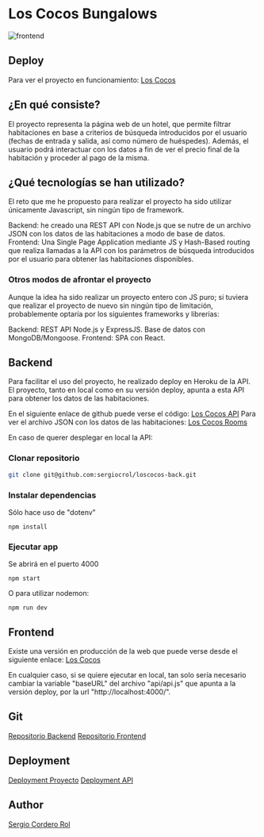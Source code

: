 # Los Cocos Bungalows
![frontend](https://res.cloudinary.com/drcjcovjy/image/upload/v1570420074/loscocos/loscocos_zecrkr.png)

## Deploy

Para ver el proyecto en funcionamiento: [Los Cocos](https://sergiocrol.github.io/loscocos-front/)

## ¿En qué consiste?

El proyecto representa la página web de un hotel, que permite filtrar habitaciones en base a criterios de búsqueda introducidos por el usuario (fechas de entrada y salida, así como número de huéspedes). 
Además, el usuario podrá interactuar con los datos a fin de ver el precio final de la habitación y proceder al pago de la misma.

## ¿Qué tecnologías se han utilizado?

El reto que me he propuesto para realizar el proyecto ha sido utilizar únicamente Javascript, sin ningún tipo de framework.

Backend: he creado una REST API con Node.js que se nutre de un archivo JSON con los datos de las habitaciones a modo de base de datos.
Frontend: Una Single Page Application mediante JS y Hash-Based routing que realiza llamadas a la API con los parámetros de búsqueda introducidos por el usuario para obtener las habitaciones disponibles.

### Otros modos de afrontar el proyecto

Aunque la idea ha sido realizar un proyecto entero con JS puro; si tuviera que realizar el proyecto de nuevo sin ningún tipo de limitación, probablemente optaría por los siguientes frameworks y librerías: 

Backend: REST API Node.js y ExpressJS. Base de datos con MongoDB/Mongoose.
Frontend: SPA con React.

## Backend

Para facilitar el uso del proyecto, he realizado deploy en Heroku de la API. El proyecto, tanto en local como en su versión deploy, apunta a esta API para obtener los datos de las habitaciones.

En el siguiente enlace de github puede verse el código: [Los Cocos API](https://github.com/sergiocrol/loscocos-back)
Para ver el archivo JSON con los datos de las habitaciones: [Los Cocos Rooms](https://github.com/sergiocrol/loscocos-back/blob/master/data/rooms.json)

En caso de querer desplegar en local la API:

### Clonar repositorio

```bash
git clone git@github.com:sergiocrol/loscocos-back.git
```

### Instalar dependencias

Sólo hace uso de "dotenv"

```
npm install
```
### Ejecutar app

Se abrirá en el puerto 4000

```
npm start
```
O para utilizar nodemon:

```
npm run dev
```

## Frontend

Existe una versión en producción de la web que puede verse desde el siguiente enlace: [Los Cocos](https://sergiocrol.github.io/loscocos-front/)

En cualquier caso, si se quiere ejecutar en local, tan solo sería necesario cambiar la variable "baseURL" del archivo "api/api.js" que apunta a la versión deploy, por la url "http://localhost:4000/".



## Git

[Repositorio Backend](https://github.com/sergiocrol/loscocos-back)
[Repositorio Frontend](https://github.com/sergiocrol/loscocos-front)

## Deployment

[Deployment Proyecto](https://sergiocrol.github.io/loscocos-front/)
[Deployment API](https://loscocosapi.herokuapp.com/)

## Author

[Sergio Cordero Rol](https://github.com/sergiocrol)
